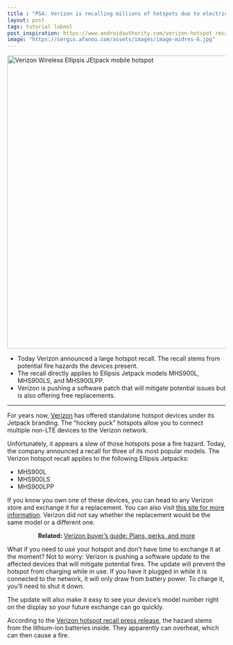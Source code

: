 ```yaml
---
title : "PSA: Verizon is recalling millions of hotspots due to electrical fire hazards"
layout: post
tags: tutorial labnol
post_inspiration: https://www.androidauthority.com/verizon-hotspot-recall-1216471/
image: "https://sergio.afanou.com/assets/images/image-midres-6.jpg"
---
```


<p><html><body><img class="aligncenter size-large wp-image-1076919 noname aa-img" title="Verizon Wireless Ellipsis JEtpack mobile hotspot" src="https://cdn57.androidauthority.net/wp-content/uploads/2020/01/Verizon-Wireless-Ellipsis-JEtpack-mobile-hotspot-1200x675.jpg" alt="Verizon Wireless Ellipsis JEtpack mobile hotspot" width="1200" height="675" data-attachment-id="1076919" srcset="https://cdn57.androidauthority.net/wp-content/uploads/2020/01/Verizon-Wireless-Ellipsis-JEtpack-mobile-hotspot-1200x674.jpg 1200w, https://cdn57.androidauthority.net/wp-content/uploads/2020/01/Verizon-Wireless-Ellipsis-JEtpack-mobile-hotspot-300x170.jpg 300w, https://cdn57.androidauthority.net/wp-content/uploads/2020/01/Verizon-Wireless-Ellipsis-JEtpack-mobile-hotspot-768x432.jpg 768w, https://cdn57.androidauthority.net/wp-content/uploads/2020/01/Verizon-Wireless-Ellipsis-JEtpack-mobile-hotspot-16x9.jpg 16w, https://cdn57.androidauthority.net/wp-content/uploads/2020/01/Verizon-Wireless-Ellipsis-JEtpack-mobile-hotspot-32x18.jpg 32w, https://cdn57.androidauthority.net/wp-content/uploads/2020/01/Verizon-Wireless-Ellipsis-JEtpack-mobile-hotspot-28x16.jpg 28w, https://cdn57.androidauthority.net/wp-content/uploads/2020/01/Verizon-Wireless-Ellipsis-JEtpack-mobile-hotspot-56x31.jpg 56w, https://cdn57.androidauthority.net/wp-content/uploads/2020/01/Verizon-Wireless-Ellipsis-JEtpack-mobile-hotspot-64x36.jpg 64w, https://cdn57.androidauthority.net/wp-content/uploads/2020/01/Verizon-Wireless-Ellipsis-JEtpack-mobile-hotspot-712x400.jpg 712w, https://cdn57.androidauthority.net/wp-content/uploads/2020/01/Verizon-Wireless-Ellipsis-JEtpack-mobile-hotspot-1000x562.jpg 1000w, https://cdn57.androidauthority.net/wp-content/uploads/2020/01/Verizon-Wireless-Ellipsis-JEtpack-mobile-hotspot-792x446.jpg 792w, https://cdn57.androidauthority.net/wp-content/uploads/2020/01/Verizon-Wireless-Ellipsis-JEtpack-mobile-hotspot-1280x720.jpg 1280w, https://cdn57.androidauthority.net/wp-content/uploads/2020/01/Verizon-Wireless-Ellipsis-JEtpack-mobile-hotspot-840x472.jpg 840w, https://cdn57.androidauthority.net/wp-content/uploads/2020/01/Verizon-Wireless-Ellipsis-JEtpack-mobile-hotspot-770x433.jpg 770w, https://cdn57.androidauthority.net/wp-content/uploads/2020/01/Verizon-Wireless-Ellipsis-JEtpack-mobile-hotspot-356x200.jpg 356w, https://cdn57.androidauthority.net/wp-content/uploads/2020/01/Verizon-Wireless-Ellipsis-JEtpack-mobile-hotspot-675x379.jpg 675w, https://cdn57.androidauthority.net/wp-content/uploads/2020/01/Verizon-Wireless-Ellipsis-JEtpack-mobile-hotspot.jpg 1322w" sizes="(max-width: 1200px) 100vw, 1200px" /></p>
<div class="aa-img-source-credit"></div>
<div class="aa_tldr_text">
<ul>
<li>Today Verizon announced a large hotspot recall. The recall stems from potential fire hazards the devices present.</li>
<li>The recall directly applies to Ellipsis Jetpack models MHS900L, MHS900LS, and MHS900LPP.</li>
<li>Verizon is pushing a software patch that will mitigate potential issues but is also offering free replacements.</li>
</ul>
</div><hr>
<p>For years now, <a href="https://www.androidauthority.com/best-verizon-phones-564381/">Verizon</a> has offered standalone hotspot devices under its Jetpack branding. The &#8220;hockey puck&#8221; hotspots allow you to connect multiple non-LTE devices to the Verizon network.</p>
<p>Unfortunately, it appears a slew of those hotspots pose a fire hazard. Today, the company announced a recall for three of its most popular models. The Verizon hotspot recall applies to the following Ellipsis Jetpacks:</p>
<ul>
<li>MHS900L</li>
<li>MHS900LS</li>
<li>MHS900LPP</li>
</ul>
<p>If you know you own one of these devices, you can head to any Verizon store and exchange it for a replacement. You can also visit <a href="https://www.ellipsisjetpackrecall.expertinquiry.com/">this site for more information</a>. Verizon did not say whether the replacement would be the same model or a different one.</p>
<p style="text-align: center;"><strong>Related: </strong><a href="https://www.androidauthority.com/best-verizon-plans-1141575/">Verizon buyer&#8217;s guide: Plans, perks, and more</a></p>
<p>What if you need to use your hotspot and don&#8217;t have time to exchange it at the moment? Not to worry: Verizon is pushing a software update to the affected devices that will mitigate potential fires. The update will prevent the hotspot from charging while in use. If you have it plugged in while it is connected to the network, it will only draw from battery power. To charge it, you&#8217;ll need to shut it down.</p>
<p>The update will also make it easy to see your device&#8217;s model number right on the display so your future exchange can go quickly.</p>
<p>According to the <a href="https://www.verizon.com/about/news/statement-regarding-us-consumer-product-safety-commission-recall">Verizon hotspot recall press release</a>, the hazard stems from the lithium-ion batteries inside. They apparently can overheat, which can then cause a fire.</p>
</body></html></p>
